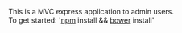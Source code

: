 This is a MVC express application to admin users.  
To get started:  '[npm](https://www.npmjs.com/) install && [bower](http://bower.io/) install'
